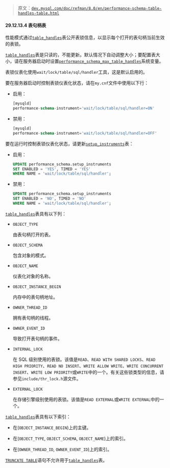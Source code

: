 > 原文：[`dev.mysql.com/doc/refman/8.0/en/performance-schema-table-handles-table.html`](https://dev.mysql.com/doc/refman/8.0/en/performance-schema-table-handles-table.html)

#### 29.12.13.4 表句柄表

性能模式通过[`table_handles`](https://dev.mysql.com/doc/refman/8.0/en/performance-schema-table-handles-table.html)表公开表锁信息，以显示每个打开的表句柄当前生效的表锁。

[`table_handles`](https://dev.mysql.com/doc/refman/8.0/en/performance-schema-table-handles-table.html)表是只读的，不能更新。默认情况下自动调整大小；要配置表大小，请在服务器启动时设置[`performance_schema_max_table_handles`](https://dev.mysql.com/doc/refman/8.0/en/performance-schema-system-variables.html#sysvar_performance_schema_max_table_handles)系统变量。

表锁仪表化使用`wait/lock/table/sql/handler`工具，这是默认启用的。

要在服务器启动时控制表锁仪表化状态，请在`my.cnf`文件中使用以下行：

+   启用：

    ```sql
    [mysqld]
    performance-schema-instrument='wait/lock/table/sql/handler=ON'
    ```

+   禁用：

    ```sql
    [mysqld]
    performance-schema-instrument='wait/lock/table/sql/handler=OFF'
    ```

要在运行时控制表锁仪表化状态，请更新[`setup_instruments`](https://dev.mysql.com/doc/refman/8.0/en/performance-schema-setup-instruments-table.html)表：

+   启用：

    ```sql
    UPDATE performance_schema.setup_instruments
    SET ENABLED = 'YES', TIMED = 'YES'
    WHERE NAME = 'wait/lock/table/sql/handler';
    ```

+   禁用：

    ```sql
    UPDATE performance_schema.setup_instruments
    SET ENABLED = 'NO', TIMED = 'NO'
    WHERE NAME = 'wait/lock/table/sql/handler';
    ```

[`table_handles`](https://dev.mysql.com/doc/refman/8.0/en/performance-schema-table-handles-table.html)表具有以下列：

+   `OBJECT_TYPE`

    由表句柄打开的表。

+   `OBJECT_SCHEMA`

    包含对象的模式。

+   `OBJECT_NAME`

    仪表化对象的名称。

+   `OBJECT_INSTANCE_BEGIN`

    内存中的表句柄地址。

+   `OWNER_THREAD_ID`

    拥有表句柄的线程。

+   `OWNER_EVENT_ID`

    导致打开表句柄的事件。

+   `INTERNAL_LOCK`

    在 SQL 级别使用的表锁。该值是`READ`、`READ WITH SHARED LOCKS`、`READ HIGH PRIORITY`、`READ NO INSERT`、`WRITE ALLOW WRITE`、`WRITE CONCURRENT INSERT`、`WRITE LOW PRIORITY`或`WRITE`中的一个。有关这些锁类型的信息，请参见`include/thr_lock.h`源文件。

+   `EXTERNAL_LOCK`

    在存储引擎级别使用的表锁。该值是`READ EXTERNAL`或`WRITE EXTERNAL`中的一个。

[`table_handles`](https://dev.mysql.com/doc/refman/8.0/en/performance-schema-table-handles-table.html)表具有以下索引：

+   在(`OBJECT_INSTANCE_BEGIN`)上的主键。

+   在(`OBJECT_TYPE`, `OBJECT_SCHEMA`, `OBJECT_NAME`)上的索引。

+   在(`OWNER_THREAD_ID`, `OWNER_EVENT_ID`)上的索引。

[`TRUNCATE TABLE`](https://dev.mysql.com/doc/refman/8.0/en/truncate-table.html)语句不允许用于[`table_handles`](https://dev.mysql.com/doc/refman/8.0/en/performance-schema-table-handles-table.html)表。
